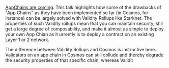 [AppChains are coming](https://www.youtube.com/watch?v=Zw_tWvg7Ph4). This talk highlights how some of the drawbacks of "App Chains" as they have been implemented so far (in Cosmos, for instance) can be largely solved with Validity Rollups like Starknet. The properties of such Validity rollups mean that you can maintain security, still get a large degree of composability, and make it almost as simple to deploy your own App Chian as it urrently is to deploy a contract on an existing Layer 1 or 2 network.

The difference between Validity Rollups and Cosmos is instructive here. Validators on an app chain in Cosmos can still collude and thereby degrade the security properties of that specific chain, whereas Validit

